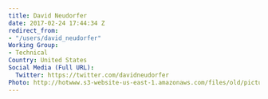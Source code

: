 ```yaml
---
title: David Neudorfer
date: 2017-02-24 17:44:34 Z
redirect_from:
- "/users/david_neudorfer"
Working Group:
- Technical
Country: United States
Social Media (Full URL):
  Twitter: https://twitter.com/davidneudorfer
Photo: http://hotwww.s3-website-us-east-1.amazonaws.com/files/old/pictures/picture-361-1493692640.jpg
---
```


